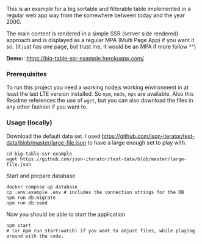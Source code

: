 This is an example for a big sortable and filterable table
implemented in a regular web app way from the somewhere between today and the year 2000.

The main content is rendered in a simple SSR (server side rendered) approach
and is displayed as a regular MPA (Multi Page App) if you want it so.
(It just has one page, but trust me, it would be an MPA if more follow ^^)

**Demo:**: https://big-table-ssr-example.herokuapp.com/

### Prerequisites

To run this project you need a working nodejs working environment
in at least the last LTE version installed. So `npm`, `node`, `npx` are available.
Also this Readme references the use of `wget`, but you can also download the files
in any other fashion if you want to.

### Usage (locally)

Download the default data set. I used https://github.com/json-iterator/test-data/blob/master/large-file.json
to have a large enough set to play with.

```
cd big-table-ssr-example
wget https://github.com/json-iterator/test-data/blob/master/large-file.json
```

Start and prepare database

```
docker compose up database
cp .env.example .env # includes the connection strings for the DB
npm run db:migrate
npm run db:seed
```

Now you should be able to start the application

```
npm start
# (or npm run start:watch) if you want to adjust files, while playing around with the code.
```
